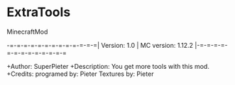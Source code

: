 # ExtraTools
MinecraftMod

-=-=-=-=-=-=-=-=-=-=-=-=-=| Version: 1.0 | MC version: 1.12.2  |-=-=-=-=-=-=-=-=-=-=-=-=-=  

+Author: SuperPieter
+Description: You get more tools with this mod.
+Credits: programed by: Pieter Textures by: Pieter
